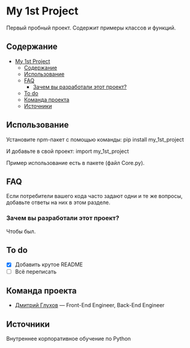 # My 1st Project
Первый пробный проект. Содержит примеры классов и функций.

## Содержание
- [My 1st Project](#my-1st-project)
  - [Содержание](#содержание)
  - [Использование](#использование)
  - [FAQ](#faq)
    - [Зачем вы разработали этот проект?](#зачем-вы-разработали-этот-проект)
  - [To do](#to-do)
  - [Команда проекта](#команда-проекта)
  - [Источники](#источники)

## Использование
Установите npm-пакет с помощью команды:
pip install my_1st_project

И добавьте в свой проект:
import my_1st_project

Пример использование есть в пакете (файл Core.py).

## FAQ 
Если потребители вашего кода часто задают одни и те же вопросы, добавьте ответы на них в этом разделе.

### Зачем вы разработали этот проект?
Чтобы был.

## To do
- [x] Добавить крутое README
- [ ] Всё переписать

## Команда проекта
- [Дмитрий Глухов](tg://resolve?domain=GlukhovDN) — Front-End Engineer, Back-End Engineer

## Источники
Внутреннее корпоративное обучение по Python
